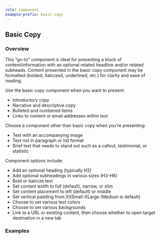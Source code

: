 ```yaml
---
role: component
example-prefix: basic-copy
---
```


## Basic Copy

### Overview

This “go-to” component is ideal for presenting a block of content/information with an optional related headline and/or related subheads. Content presented in the basic copy component may be formatted (bolded, italicized, underlined, etc.) for clarity and ease of reading.

Use the basic copy component when you want to present:

* Introductory copy
* Narrative and descriptive copy
* Bulleted and numbered items
* Links to content or email addresses within text

Choose a component other than basic copy when you’re presenting:

* Text with an accompanying image
* Text not in paragraph or list format
* Brief text that needs to stand out such as a callout, testimonial, or statistic

Component options include:

* Add an optional heading (typically H2)
* Add optional subheadings in various sizes (H3-H6)
* Bold or italicize text
* Set content width to full (default), narrow, or slim
* Set content placement to left (default) or middle
* Set vertical padding from XXSmall-XLarge (Medium is default)
* Choose to set various text colors 
* Choose to set various backgrounds
* Link to a URL or existing content, then choose whether to open target destination in a new tab

### Examples
